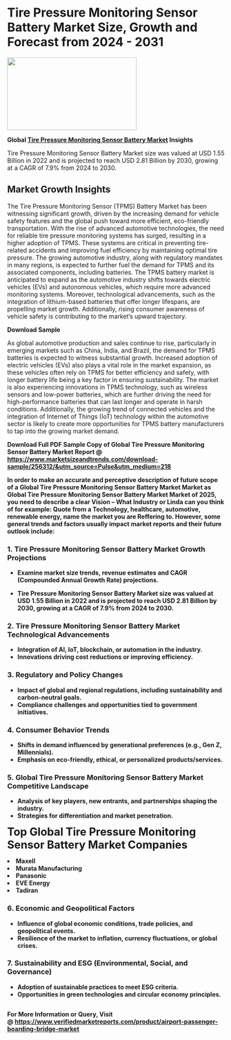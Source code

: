 <H1>Tire Pressure Monitoring Sensor Battery Market Size, Growth and Forecast from 2024 - 2031</H1><img class="aligncenter size-medium wp-image-584254" src="https://thirdeyenews.in/wp-content/uploads/2024/09/Global-Market-Research-300x168.jpeg" alt="" width="300" height="168" /><p><strong>Global&nbsp;<a href="https://www.marketsizeandtrends.com/download-sample/256312/&amp;utm_source=Pulse&amp;utm_medium=218">Tire Pressure Monitoring Sensor Battery Market</a> Insights</strong></p><p>Tire Pressure Monitoring Sensor Battery Market size was valued at USD 1.55 Billion in 2022 and is projected to reach USD 2.81 Billion by 2030, growing at a CAGR of 7.9% from 2024 to 2030.</p><p><h2>Market Growth Insights</h2> <p>The Tire Pressure Monitoring Sensor (TPMS) Battery Market has been witnessing significant growth, driven by the increasing demand for vehicle safety features and the global push toward more efficient, eco-friendly transportation. With the rise of advanced automotive technologies, the need for reliable tire pressure monitoring systems has surged, resulting in a higher adoption of TPMS. These systems are critical in preventing tire-related accidents and improving fuel efficiency by maintaining optimal tire pressure. The growing automotive industry, along with regulatory mandates in many regions, is expected to further fuel the demand for TPMS and its associated components, including batteries. The TPMS battery market is anticipated to expand as the automotive industry shifts towards electric vehicles (EVs) and autonomous vehicles, which require more advanced monitoring systems. Moreover, technological advancements, such as the integration of lithium-based batteries that offer longer lifespans, are propelling market growth. Additionally, rising consumer awareness of vehicle safety is contributing to the market’s upward trajectory.</p> <p><strong>Download Sample</strong></p> <p>As global automotive production and sales continue to rise, particularly in emerging markets such as China, India, and Brazil, the demand for TPMS batteries is expected to witness substantial growth. Increased adoption of electric vehicles (EVs) also plays a vital role in the market expansion, as these vehicles often rely on TPMS for better efficiency and safety, with longer battery life being a key factor in ensuring sustainability. The market is also experiencing innovations in TPMS technology, such as wireless sensors and low-power batteries, which are further driving the need for high-performance batteries that can last longer and operate in harsh conditions. Additionally, the growing trend of connected vehicles and the integration of Internet of Things (IoT) technology within the automotive sector is likely to create more opportunities for TPMS battery manufacturers to tap into the growing market demand.</p> <p><strong></p><p><span class=""><strong>Download Full PDF Sample Copy of Global Tire Pressure Monitoring Sensor Battery Market Report</strong> @ <a href="https://www.marketsizeandtrends.com/download-sample/256312/&amp;utm_source=Pulse&amp;utm_medium=218" target="_blank">https://www.marketsizeandtrends.com/download-sample/256312/&amp;utm_source=Pulse&amp;utm_medium=218</a></span></p><p>In order to make an accurate and perceptive description of future scope of a Global&nbsp;Tire Pressure Monitoring Sensor Battery Market Market as Global&nbsp;Tire Pressure Monitoring Sensor Battery Market Market of 2025, you need to describe a clear Vision &ndash; What Industry or Linda can you think of for example: Quote from a Technology, healthcare, automotive, renewable energy, name the market you are Reffering to. However, some general trends and factors usually impact market reports and their future outlook include:</p><h3>1.&nbsp;<strong>Tire Pressure Monitoring Sensor Battery Market Growth Projections</strong></h3><ul><li>Examine market size trends, revenue estimates and CAGR (Compounded Annual Growth Rate) projections.</li><li><p>Tire Pressure Monitoring Sensor Battery Market size was valued at USD 1.55 Billion in 2022 and is projected to reach USD 2.81 Billion by 2030, growing at a CAGR of 7.9% from 2024 to 2030.</p></li></ul><h3>2.&nbsp;<strong>Tire Pressure Monitoring Sensor Battery Market Technological Advancements</strong></h3><ul><li>Integration of AI, IoT, blockchain, or automation in the industry.</li><li>Innovations driving cost reductions or improving efficiency.</li></ul><h3>3.&nbsp;<strong>Regulatory and Policy Changes</strong></h3><ul><li>Impact of global and regional regulations, including sustainability and carbon-neutral goals.</li><li>Compliance challenges and opportunities tied to government initiatives.</li></ul><h3>4.&nbsp;<strong>Consumer Behavior Trends</strong></h3><ul><li>Shifts in demand influenced by generational preferences (e.g., Gen Z, Millennials).</li><li>Emphasis on eco-friendly, ethical, or personalized products/services.</li></ul><h3>5.&nbsp;<strong>Global Tire Pressure Monitoring Sensor Battery Market Competitive Landscape</strong></h3><ul><li>Analysis of key players, new entrants, and partnerships shaping the industry.</li><li>Strategies for differentiation and market penetration.</li></ul><p data-pm-slice="1 1 []"><span style="color: inherit; font-family: inherit; font-size: 25px;">Top Global Tire Pressure Monitoring Sensor Battery Market Companies</span></p><div class="" data-test-id=""><p><li>Maxell</li><li> Murata Manufacturing</li><li> Panasonic</li><li> EVE Energy</li><li> Tadiran</li></p></div><h3>6.&nbsp;<strong>Economic and Geopolitical Factors</strong></h3><ul><li>Influence of global economic conditions, trade policies, and geopolitical events.</li><li>Resilience of the market to inflation, currency fluctuations, or global crises.</li></ul><h3>7.&nbsp;<strong>Sustainability and ESG (Environmental, Social, and Governance)</strong></h3><ul><li>Adoption of sustainable practices to meet ESG criteria.</li><li>Opportunities in green technologies and circular economy principles.</li></ul><h2><strong style="font-size: 14px;">For More Information or Query, Visit @&nbsp;</strong><a style="background-color: #ffffff; font-size: 14px;" href="https://www.marketsizeandtrends.com/report/tire-pressure-monitoring-sensor-battery-market/" target="_blank">https://www.verifiedmarketreports.com/product/airport-passenger-boarding-bridge-market</a></h2>
